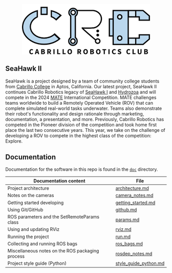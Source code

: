 <div align="center"><img src="doc/img/CRCvector.svg" width="400" alt="CRC Logo"></div>

## SeaHawk II
SeaHawk is a project designed by a team of community college students from [Cabrillo College](https://www.cabrillo.edu/) in Aptos, California. Our latest project, SeaHawk II continues Cabrillo Robotics legacy of [SeaHawk I](https://github.com/CabrilloRoboticsClub/cabrillo_rov_2023/releases/tag/MATEROV-2023) and [Hydrozoa](https://github.com/CabrilloRoboticsClub/cabrillo_rov_2022) and will compete in the 2024 [MATE](https://materovcompetition.org/world-championship) International Competition. MATE challenges teams worldwide to build a Remotely Operated Vehicle (ROV) that can complete simulated real-world tasks underwater. Teams also demonstrate their robot's functionality and design rationale through marketing, documentation, a presentation, and more. Previously, Cabrillo Robotics has competed in the Pioneer division of the competition and took home first place the last two consecutive years. This year, we take on the challenge of developing a ROV to compete in the highest class of the competition: Explore.

## Documentation
Documentation for the software in this repo is found in the [`doc`](https://github.com/CabrilloRoboticsClub/cabrillo_rov_2023/tree/main/doc) directory.

| Documentation content | File |
| ---- | ---- | 
| Project architecture | [architecture.md ](https://github.com/CabrilloRoboticsClub/cabrillo_rov_2023/blob/main/doc/architecture.md) | 
| Notes on the cameras| [camera_notes.md ](https://github.com/CabrilloRoboticsClub/cabrillo_rov_2023/blob/main/doc/architecture.md) | 
| Getting started developing | [getting_started.md](https://github.com/CabrilloRoboticsClub/cabrillo_rov_2023/blob/main/doc/camera_notes.md) | 
| Using Git/GitHub | [github.md ](https://github.com/CabrilloRoboticsClub/cabrillo_rov_2023/blob/main/doc/github.md) |
| ROS parameters and the SetRemoteParams class| [params.md](https://github.com/CabrilloRoboticsClub/cabrillo_rov_2023/blob/main/doc/params.md) | 
| Using and updating RViz | [rviz.md](https://github.com/CabrilloRoboticsClub/cabrillo_rov_2023/blob/main/doc/rviz.md) | 
| Running the project | [run.md](https://github.com/CabrilloRoboticsClub/cabrillo_rov_2023/blob/main/doc/run.md) | 
| Collecting and running ROS bags | [ros_bags.md](https://github.com/CabrilloRoboticsClub/cabrillo_rov_2023/blob/main/doc/ros_bags.md) | 
| Miscellaneous notes on the ROS packaging process | [rosdep_notes.md](https://github.com/CabrilloRoboticsClub/cabrillo_rov_2023/blob/main/doc/rosdep_notes.md) | 
| Project style guide (Python) | [style_guide_python.md](https://github.com/CabrilloRoboticsClub/cabrillo_rov_2023/blob/main/doc/style_guide_python.md) | 

